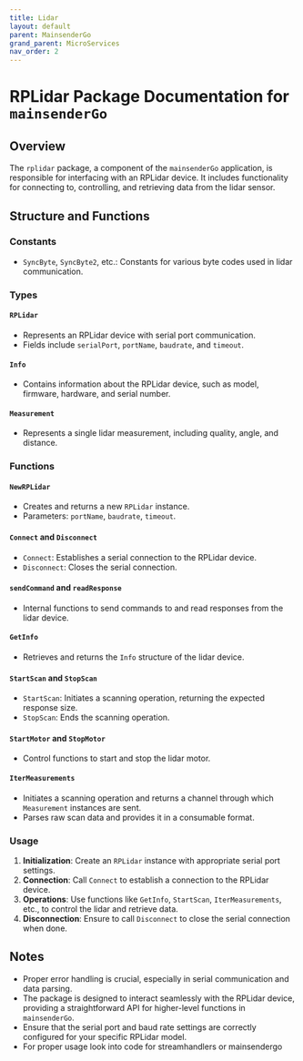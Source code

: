 ```yaml
---
title: Lidar
layout: default
parent: MainsenderGo
grand_parent: MicroServices
nav_order: 2
---
```


# RPLidar Package Documentation for `mainsenderGo`

## Overview

The `rplidar` package, a component of the `mainsenderGo` application, is responsible for interfacing with an RPLidar device. It includes functionality for connecting to, controlling, and retrieving data from the lidar sensor.

## Structure and Functions

### Constants

- `SyncByte`, `SyncByte2`, etc.: Constants for various byte codes used in lidar communication.

### Types

#### `RPLidar`

- Represents an RPLidar device with serial port communication.
- Fields include `serialPort`, `portName`, `baudrate`, and `timeout`.

#### `Info`

- Contains information about the RPLidar device, such as model, firmware, hardware, and serial number.

#### `Measurement`

- Represents a single lidar measurement, including quality, angle, and distance.

### Functions

#### `NewRPLidar`

- Creates and returns a new `RPLidar` instance.
- Parameters: `portName`, `baudrate`, `timeout`.

#### `Connect` and `Disconnect`

- `Connect`: Establishes a serial connection to the RPLidar device.
- `Disconnect`: Closes the serial connection.

#### `sendCommand` and `readResponse`

- Internal functions to send commands to and read responses from the lidar device.

#### `GetInfo`

- Retrieves and returns the `Info` structure of the lidar device.

#### `StartScan` and `StopScan`

- `StartScan`: Initiates a scanning operation, returning the expected response size.
- `StopScan`: Ends the scanning operation.

#### `StartMotor` and `StopMotor`

- Control functions to start and stop the lidar motor.

#### `IterMeasurements`

- Initiates a scanning operation and returns a channel through which `Measurement` instances are sent.
- Parses raw scan data and provides it in a consumable format.

### Usage

1. **Initialization**: Create an `RPLidar` instance with appropriate serial port settings.
2. **Connection**: Call `Connect` to establish a connection to the RPLidar device.
3. **Operations**: Use functions like `GetInfo`, `StartScan`, `IterMeasurements`, etc., to control the lidar and retrieve data.
4. **Disconnection**: Ensure to call `Disconnect` to close the serial connection when done.

## Notes

- Proper error handling is crucial, especially in serial communication and data parsing.
- The package is designed to interact seamlessly with the RPLidar device, providing a straightforward API for higher-level functions in `mainsenderGo`.
- Ensure that the serial port and baud rate settings are correctly configured for your specific RPLidar model.
- For proper usage look into code for streamhandlers or mainsendergo
